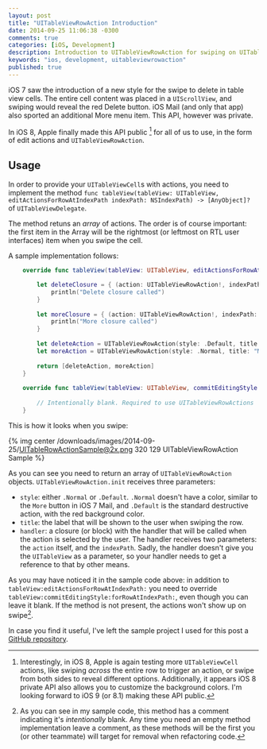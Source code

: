 ```yaml
---
layout: post
title: "UITableViewRowAction Introduction"
date: 2014-09-25 11:06:38 -0300
comments: true
categories: [iOS, Development]
description: Introduction to UITableViewRowAction for swiping on UITableViewCell
keywords: "ios, development, uitableviewrowaction"
published: true
---
```

iOS 7 saw the introduction of a new style for the swipe to delete in table view cells. The entire cell content was placed in a `UIScrollView`, and swiping would reveal the red Delete button. iOS Mail (and only that app) also sported an additional More menu item. This API, however was private.

In iOS 8, Apple finally made this API public [^ButKeptMorePrivate] for all of us to use, in the form of edit actions and `UITableViewRowAction`.

## Usage

In order to provide your `UITableViewCell`s with actions, you need to implement the method `func tableView(tableView: UITableView, editActionsForRowAtIndexPath indexPath: NSIndexPath) -> [AnyObject]?` of `UITableViewDelegate`.

The method retuns an _array_ of actions. The order is of course important: the first item in the Array will be the rightmost (or leftmost on RTL user interfaces) item when you swipe the cell.

A sample implementation follows:

```swift
    override func tableView(tableView: UITableView, editActionsForRowAtIndexPath indexPath: NSIndexPath) -> [AnyObject]? {

        let deleteClosure = { (action: UITableViewRowAction!, indexPath: NSIndexPath!) -> Void in
            println("Delete closure called")
        }
        
        let moreClosure = { (action: UITableViewRowAction!, indexPath: NSIndexPath!) -> Void in
            println("More closure called")
        }
        
        let deleteAction = UITableViewRowAction(style: .Default, title: "Delete", handler: deleteClosure)
        let moreAction = UITableViewRowAction(style: .Normal, title: "More", handler: moreClosure)
        
        return [deleteAction, moreAction]
    }
    
    override func tableView(tableView: UITableView, commitEditingStyle editingStyle: UITableViewCellEditingStyle, forRowAtIndexPath indexPath: NSIndexPath) {
        
        // Intentionally blank. Required to use UITableViewRowActions
    }
```

This is how it looks when you swipe:

{% img center /downloads/images/2014-09-25/UITableRowActionSample@2x.png 320 129 UITableViewRowAction Sample %}

As you can see you need to return an array of `UITableViewRowAction` objects. `UITableViewRowAction.init` receives three parameters:

- `style`: either `.Normal` or `.Default`. `.Normal` doesn't have a color, similar to the `More` button in iOS 7 Mail, and `.Default` is the standard destructive action, with the red background color.
- `title`: the label that will be shown to the user when swiping the row.
- `handler`: a closure (or block) with the handler that will be called when the action is selected by the user. The handler receives two parameters: the `action` itself, and the `indexPath`. Sadly, the handler doesn't give you the `UITableView` as a parameter, so your handler needs to get a reference to that by other means.

As you may have noticed it in the sample code above: in addition to `tableView:editActionsForRowAtIndexPath:` you need to override `tableView:commitEditingStyle:forRowAtIndexPath:`, even though you can leave it blank. If the method is not present, the actions won't show up on swipe[^DocumentEmptyMethods].

In case you find it useful, I've left the sample project I used for this post a [GitHub repository](https://github.com/pbendersky/UITableViewRowActionSample).

[^ButKeptMorePrivate]: Interestingly, in iOS 8, Apple is again testing more `UITableViewCell` actions, like swiping _across_ the entire row to trigger an action, or swipe from both sides to reveal different options. Additionally, it appears iOS 8 private API also allows you to customize the background colors. I'm looking forward to iOS 9 (or 8.1) making these API public.
[^DocumentEmptyMethods]: As you can see in my sample code, this method has a comment indicating it's _intentionally_ blank. Any time you need an empty method implementation leave a comment, as these methods will be the first you (or other teammate) will target for removal when refactoring code.